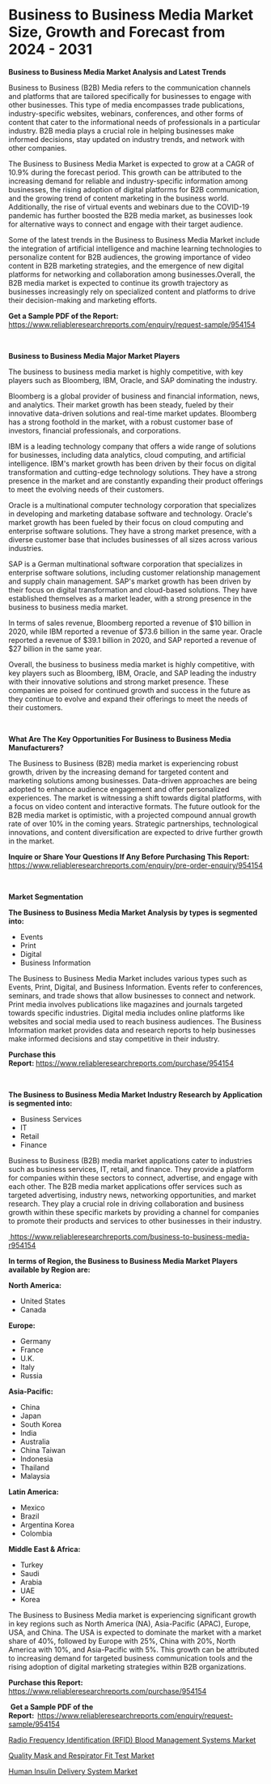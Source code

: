 <p><h1>Business to Business Media Market Size, Growth and Forecast from 2024 - 2031</h1></p><p><strong>Business to Business Media Market Analysis and Latest Trends</strong></p>
<p><p>Business to Business (B2B) Media refers to the communication channels and platforms that are tailored specifically for businesses to engage with other businesses. This type of media encompasses trade publications, industry-specific websites, webinars, conferences, and other forms of content that cater to the informational needs of professionals in a particular industry. B2B media plays a crucial role in helping businesses make informed decisions, stay updated on industry trends, and network with other companies.</p><p>The Business to Business Media Market is expected to grow at a CAGR of 10.9% during the forecast period. This growth can be attributed to the increasing demand for reliable and industry-specific information among businesses, the rising adoption of digital platforms for B2B communication, and the growing trend of content marketing in the business world. Additionally, the rise of virtual events and webinars due to the COVID-19 pandemic has further boosted the B2B media market, as businesses look for alternative ways to connect and engage with their target audience.</p><p>Some of the latest trends in the Business to Business Media Market include the integration of artificial intelligence and machine learning technologies to personalize content for B2B audiences, the growing importance of video content in B2B marketing strategies, and the emergence of new digital platforms for networking and collaboration among businesses.Overall, the B2B media market is expected to continue its growth trajectory as businesses increasingly rely on specialized content and platforms to drive their decision-making and marketing efforts.</p></p>
<p><strong>Get a Sample PDF of the Report:&nbsp;</strong> <a href="https://www.reliableresearchreports.com/enquiry/request-sample/954154">https://www.reliableresearchreports.com/enquiry/request-sample/954154</a></p>
<p>&nbsp;</p>
<p><strong>Business to Business Media Major Market Players</strong></p>
<p><p>The business to business media market is highly competitive, with key players such as Bloomberg, IBM, Oracle, and SAP dominating the industry. </p><p>Bloomberg is a global provider of business and financial information, news, and analytics. Their market growth has been steady, fueled by their innovative data-driven solutions and real-time market updates. Bloomberg has a strong foothold in the market, with a robust customer base of investors, financial professionals, and corporations. </p><p>IBM is a leading technology company that offers a wide range of solutions for businesses, including data analytics, cloud computing, and artificial intelligence. IBM's market growth has been driven by their focus on digital transformation and cutting-edge technology solutions. They have a strong presence in the market and are constantly expanding their product offerings to meet the evolving needs of their customers.</p><p>Oracle is a multinational computer technology corporation that specializes in developing and marketing database software and technology. Oracle's market growth has been fueled by their focus on cloud computing and enterprise software solutions. They have a strong market presence, with a diverse customer base that includes businesses of all sizes across various industries. </p><p>SAP is a German multinational software corporation that specializes in enterprise software solutions, including customer relationship management and supply chain management. SAP's market growth has been driven by their focus on digital transformation and cloud-based solutions. They have established themselves as a market leader, with a strong presence in the business to business media market.</p><p>In terms of sales revenue, Bloomberg reported a revenue of $10 billion in 2020, while IBM reported a revenue of $73.6 billion in the same year. Oracle reported a revenue of $39.1 billion in 2020, and SAP reported a revenue of $27 billion in the same year. </p><p>Overall, the business to business media market is highly competitive, with key players such as Bloomberg, IBM, Oracle, and SAP leading the industry with their innovative solutions and strong market presence. These companies are poised for continued growth and success in the future as they continue to evolve and expand their offerings to meet the needs of their customers.</p></p>
<p>&nbsp;</p>
<p><strong>What Are The Key Opportunities For Business to Business Media Manufacturers?</strong></p>
<p><p>The Business to Business (B2B) media market is experiencing robust growth, driven by the increasing demand for targeted content and marketing solutions among businesses. Data-driven approaches are being adopted to enhance audience engagement and offer personalized experiences. The market is witnessing a shift towards digital platforms, with a focus on video content and interactive formats. The future outlook for the B2B media market is optimistic, with a projected compound annual growth rate of over 10% in the coming years. Strategic partnerships, technological innovations, and content diversification are expected to drive further growth in the market.</p></p>
<p><strong>Inquire or Share Your Questions If Any Before Purchasing This Report:</strong> <a href="https://www.reliableresearchreports.com/enquiry/pre-order-enquiry/954154">https://www.reliableresearchreports.com/enquiry/pre-order-enquiry/954154</a></p>
<p>&nbsp;</p>
<p><strong>Market Segmentation</strong></p>
<p><strong>The Business to Business Media Market Analysis by types is segmented into:</strong></p>
<p><ul><li>Events</li><li>Print</li><li>Digital</li><li>Business Information</li></ul></p>
<p><p>The Business to Business Media Market includes various types such as Events, Print, Digital, and Business Information. Events refer to conferences, seminars, and trade shows that allow businesses to connect and network. Print media involves publications like magazines and journals targeted towards specific industries. Digital media includes online platforms like websites and social media used to reach business audiences. The Business Information market provides data and research reports to help businesses make informed decisions and stay competitive in their industry.</p></p>
<p><strong>Purchase this Report:&nbsp;</strong><a href="https://www.reliableresearchreports.com/purchase/954154">https://www.reliableresearchreports.com/purchase/954154</a></p>
<p>&nbsp;</p>
<p><strong>The Business to Business Media Market Industry Research by Application is segmented into:</strong></p>
<p><ul><li>Business Services</li><li>IT</li><li>Retail</li><li>Finance</li></ul></p>
<p><p>Business to Business (B2B) media market applications cater to industries such as business services, IT, retail, and finance. They provide a platform for companies within these sectors to connect, advertise, and engage with each other. The B2B media market applications offer services such as targeted advertising, industry news, networking opportunities, and market research. They play a crucial role in driving collaboration and business growth within these specific markets by providing a channel for companies to promote their products and services to other businesses in their industry.</p></p>
<p><a href="https://www.reliableresearchreports.com/business-to-business-media-r954154">&nbsp;https://www.reliableresearchreports.com/business-to-business-media-r954154</a></p>
<p><strong>In terms of Region, the Business to Business Media Market Players available by Region are:</strong></p>
<p>
    <p> <strong> North America: </strong>
        <ul>
            <li>United States</li>
            <li>Canada</li>
        </ul>
        </p> 
    <p> <strong> Europe: </strong>
        <ul>
            <li>Germany</li>
            <li>France</li>
            <li>U.K.</li>
            <li>Italy</li>
            <li>Russia</li>
        </ul>
        </p> 
    <p> <strong> Asia-Pacific: </strong>
        <ul>
            <li>China</li>
            <li>Japan</li>
            <li>South Korea</li>
            <li>India</li>
            <li>Australia</li>
            <li>China Taiwan</li>
            <li>Indonesia</li>
            <li>Thailand</li>
            <li>Malaysia</li>
        </ul>
        </p> 
    <p> <strong> Latin America: </strong>
        <ul>
            <li>Mexico</li>
            <li>Brazil</li>
            <li>Argentina Korea</li>
            <li>Colombia</li>
        </ul>
        </p> 
    <p> <strong> Middle East & Africa: </strong>
        <ul>
            <li>Turkey</li>
            <li>Saudi</li>
            <li>Arabia</li>
            <li>UAE</li>
            <li>Korea</li>
        </ul>
    </p>
    </p>
<p><p>The Business to Business Media market is experiencing significant growth in key regions such as North America (NA), Asia-Pacific (APAC), Europe, USA, and China. The USA is expected to dominate the market with a market share of 40%, followed by Europe with 25%, China with 20%, North America with 10%, and Asia-Pacific with 5%. This growth can be attributed to increasing demand for targeted business communication tools and the rising adoption of digital marketing strategies within B2B organizations.</p></p>
<p><strong>Purchase this Report: </strong><a href="https://www.reliableresearchreports.com/purchase/954154">https://www.reliableresearchreports.com/purchase/954154</a></p>
<p>&nbsp;<strong>Get a Sample PDF of the Report:&nbsp;&nbsp;</strong><a href="https://www.reliableresearchreports.com/enquiry/request-sample/954154">https://www.reliableresearchreports.com/enquiry/request-sample/954154</a></p>
<p><strong></strong></p>
<p><p><a href="https://www.linkedin.com/pulse/radio-frequency-identification-rfid-blood-management-systems-dr7ee">Radio Frequency Identification (RFID) Blood Management Systems Market</a></p><p><a href="https://www.linkedin.com/pulse/quality-mask-respirator-fit-test-market-trends-forecast-j1rpe">Quality Mask and Respirator Fit Test Market</a></p><p><a href="https://www.linkedin.com/pulse/human-insulin-delivery-systemnbspmarket-focuses-market-share-ydfke">Human Insulin Delivery System Market</a></p></p>